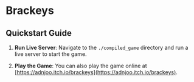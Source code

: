 # Brackeys

## Quickstart Guide

1. **Run Live Server**: Navigate to the `./compiled_game` directory and run a live server to start the game.

2. **Play the Game**: You can also play the game online at [https://adnjoo.itch.io/brackeys](https://adnjoo.itch.io/brackeys).
